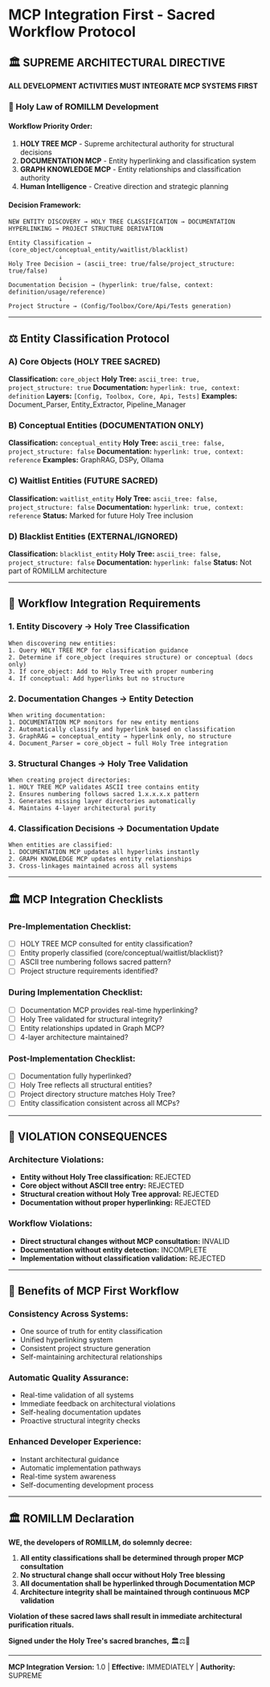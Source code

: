 # MCP Integration First - Sacred Workflow Protocol

## 🏛️ **SUPREME ARCHITECTURAL DIRECTIVE**

**ALL DEVELOPMENT ACTIVITIES MUST INTEGRATE MCP SYSTEMS FIRST**

### **📜 Holy Law of ROMILLM Development**

#### **Workflow Priority Order:**
1. **HOLY TREE MCP** - Supreme architectural authority for structural decisions
2. **DOCUMENTATION MCP** - Entity hyperlinking and classification system
3. **GRAPH KNOWLEDGE MCP** - Entity relationships and classification authority
4. **Human Intelligence** - Creative direction and strategic planning

#### **Decision Framework:**
```
NEW ENTITY DISCOVERY → HOLY TREE CLASSIFICATION → DOCUMENTATION HYPERLINKING → PROJECT STRUCTURE DERIVATION

Entity Classification → (core_object/conceptual_entity/waitlist/blacklist)
              ↓
Holy Tree Decision → (ascii_tree: true/false/project_structure: true/false)
              ↓
Documentation Decision → (hyperlink: true/false, context: definition/usage/reference)
              ↓
Project Structure → (Config/Toolbox/Core/Api/Tests generation)
```

---

## ⚖️ **Entity Classification Protocol**

### **A) Core Objects (HOLY TREE SACRED)**
**Classification:** `core_object`
**Holy Tree:** `ascii_tree: true, project_structure: true`
**Documentation:** `hyperlink: true, context: definition`
**Layers:** `[Config, Toolbox, Core, Api, Tests]`
**Examples:** Document_Parser, Entity_Extractor, Pipeline_Manager

### **B) Conceptual Entities (DOCUMENTATION ONLY)**
**Classification:** `conceptual_entity`
**Holy Tree:** `ascii_tree: false, project_structure: false`
**Documentation:** `hyperlink: true, context: reference`
**Examples:** GraphRAG, DSPy, Ollama

### **C) Waitlist Entities (FUTURE SACRED)**
**Classification:** `waitlist_entity`
**Holy Tree:** `ascii_tree: false, project_structure: false`
**Documentation:** `hyperlink: true, context: reference`
**Status:** Marked for future Holy Tree inclusion

### **D) Blacklist Entities (EXTERNAL/IGNORED)**
**Classification:** `blacklist_entity`
**Holy Tree:** `ascii_tree: false, project_structure: false`
**Documentation:** `hyperlink: false`
**Status:** Not part of ROMILLM architecture

---

## 🎯 **Workflow Integration Requirements**

### **1. Entity Discovery → Holy Tree Classification**
```
When discovering new entities:
1. Query HOLY TREE MCP for classification guidance
2. Determine if core_object (requires structure) or conceptual (docs only)
3. If core_object: Add to Holy Tree with proper numbering
4. If conceptual: Add hyperlinks but no structure
```

### **2. Documentation Changes → Entity Detection**
```
When writing documentation:
1. DOCUMENTATION MCP monitors for new entity mentions
2. Automatically classify and hyperlink based on classification
3. GraphRAG = conceptual_entity → hyperlink only, no structure
4. Document_Parser = core_object → full Holy Tree integration
```

### **3. Structural Changes → Holy Tree Validation**
```
When creating project directories:
1. HOLY TREE MCP validates ASCII tree contains entity
2. Ensures numbering follows sacred 1.x.x.x.x pattern
3. Generates missing layer directories automatically
4. Maintains 4-layer architectural purity
```

### **4. Classification Decisions → Documentation Update**
```
When entities are classified:
1. DOCUMENTATION MCP updates all hyperlinks instantly
2. GRAPH KNOWLEDGE MCP updates entity relationships
3. Cross-linkages maintained across all systems
```

---

## 🏛️ **MCP Integration Checklists**

### **Pre-Implementation Checklist:**
- [ ] HOLY TREE MCP consulted for entity classification?
- [ ] Entity properly classified (core/conceptual/waitlist/blacklist)?
- [ ] ASCII tree numbering follows sacred pattern?
- [ ] Project structure requirements identified?

### **During Implementation Checklist:**
- [ ] Documentation MCP provides real-time hyperlinking?
- [ ] Holy Tree validated for structural integrity?
- [ ] Entity relationships updated in Graph MCP?
- [ ] 4-layer architecture maintained?

### **Post-Implementation Checklist:**
- [ ] Documentation fully hyperlinked?
- [ ] Holy Tree reflects all structural entities?
- [ ] Project directory structure matches Holy Tree?
- [ ] Entity classification consistent across all MCPs?

---

## 🚨 **VIOLATION CONSEQUENCES**

### **Architecture Violations:**
- **Entity without Holy Tree classification:** REJECTED
- **Core object without ASCII tree entry:** REJECTED
- **Structural creation without Holy Tree approval:** REJECTED
- **Documentation without proper hyperlinking:** REJECTED

### **Workflow Violations:**
- **Direct structural changes without MCP consultation:** INVALID
- **Documentation without entity detection:** INCOMPLETE
- **Implementation without classification validation:** REJECTED

---

## 🌟 **Benefits of MCP First Workflow**

### **Consistency Across Systems:**
- One source of truth for entity classification
- Unified hyperlinking system
- Consistent project structure generation
- Self-maintaining architectural relationships

### **Automatic Quality Assurance:**
- Real-time validation of all systems
- Immediate feedback on architectural violations
- Self-healing documentation updates
- Proactive structural integrity checks

### **Enhanced Developer Experience:**
- Instant architectural guidance
- Automatic implementation pathways
- Real-time system awareness
- Self-documenting development process

---

## 🏛️ **ROMILLM Declaration**

**WE, the developers of ROMILLM, do solemnly decree:**

1. **All entity classifications shall be determined through proper MCP consultation**
2. **No structural change shall occur without Holy Tree blessing**
3. **All documentation shall be hyperlinked through Documentation MCP**
4. **Architecture integrity shall be maintained through continuous MCP validation**

**Violation of these sacred laws shall result in immediate architectural purification rituals.**

**Signed under the Holy Tree's sacred branches,** 🏛️⚖️🌟

---

**MCP Integration Version:** 1.0 | **Effective:** IMMEDIATELY | **Authority:** SUPREME
